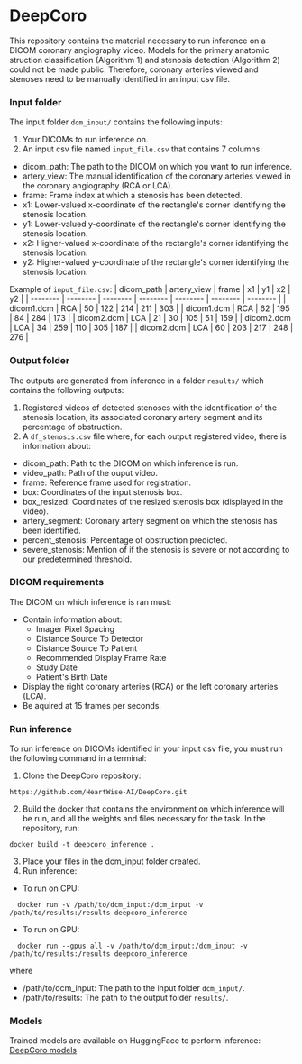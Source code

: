 # DeepCoro
This repository contains the material necessary to run inference on a DICOM coronary angiography video. Models for the primary anatomic struction classification (Algorithm 1) and stenosis detection (Algorithm 2) could not be made public. Therefore, coronary arteries viewed and stenoses need to be manually identified in an input csv file.

### Input folder
The input folder ```dcm_input/``` contains the following inputs:
1. Your DICOMs to run inference on.
2. An input csv file named ```input_file.csv``` that contains 7 columns:
 * dicom_path: The path to the DICOM on which you want to run inference.
 * artery_view: The manual identification of the coronary arteries viewed in the coronary angiography (RCA or LCA).
 * frame: Frame index at which a stenosis has been detected. 
 * x1: Lower-valued x-coordinate of the rectangle's corner identifying the stenosis location. 
 * y1: Lower-valued y-coordinate of the rectangle's corner identifying the stenosis location. 
 * x2: Higher-valued x-coordinate of the rectangle's corner identifying the stenosis location. 
 * y2: Higher-valued y-coordinate of the rectangle's corner identifying the stenosis location. 

Example of ```input_file.csv```:
| dicom_path | artery_view | frame | x1 | y1 | x2 | y2 |
| -------- | -------- | -------- | -------- | -------- | -------- | -------- |
| dicom1.dcm | RCA | 50 | 122 | 214 | 211 | 303 |
| dicom1.dcm | RCA | 62 | 195 | 84 | 284 | 173 |
| dicom2.dcm | LCA | 21 | 30 | 105 | 51 | 159 |
| dicom2.dcm | LCA | 34 | 259 | 110 | 305 | 187 |
| dicom2.dcm | LCA | 60 | 203 | 217 | 248 | 276 |

### Output folder
The outputs are generated from inference in a folder ```results/``` which contains the following outputs:
1. Registered videos of detected stenoses with the identification of the stenosis location, its associated coronary artery segment and its percentage of obstruction.
2. A ```df_stenosis.csv``` file where, for each output registered video, there is information about:
  * dicom_path: Path to the DICOM on which inference is run.
  * video_path: Path of the ouput video.
  * frame: Reference frame used for registration.
  * box: Coordinates of the input stenosis box.
  * box_resized: Coordinates of the resized stenosis box (displayed in the video).
  * artery_segment: Coronary artery segment on which the stenosis has been identified. 
  * percent_stenosis: Percentage of obstruction predicted. 
  * severe_stenosis: Mention of if the stenosis is severe or not according to our predetermined threshold. 

### DICOM requirements 
The DICOM on which inference is ran must:
- Contain information about:
  * Imager Pixel Spacing
  * Distance Source To Detector
  * Distance Source To Patient
  * Recommended Display Frame Rate
  * Study Date
  * Patient's Birth Date
- Display the right coronary arteries (RCA) or the left coronary arteries (LCA).
- Be aquired at 15 frames per seconds.

### Run inference
To run inference on DICOMs identified in your input csv file, you must run the following command in a terminal:
1. Clone the DeepCoro repository:
 ```
 https://github.com/HeartWise-AI/DeepCoro.git
 ```
2. Build the docker that contains the environment on which inference will be run, and all the weights and files necessary for the task. In the repository, run:
 ```
 docker build -t deepcoro_inference .
 ```
3. Place your files in the dcm_input folder created.
4. Run inference:
 * To run on CPU:
 ```
   docker run -v /path/to/dcm_input:/dcm_input -v /path/to/results:/results deepcoro_inference
 ```
 * To run on GPU:
 ```
   docker run --gpus all -v /path/to/dcm_input:/dcm_input -v /path/to/results:/results deepcoro_inference
 ```
 where 
 - /path/to/dcm_input: The path to the input folder ```dcm_input/```.
 - /path/to/results: The path to the output folder ```results/```.

### Models
Trained models are available on HuggingFace to perform inference: [DeepCoro models](https://huggingface.co/heartwise/DeepCoro/tree/main)
